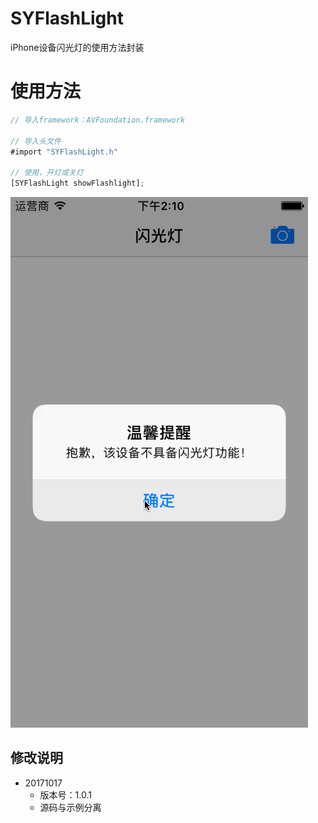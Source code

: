 # SYFlashLight
iPhone设备闪光灯的使用方法封装

# 使用方法
~~~ javascript
// 导入framework：AVFoundation.framework

// 导入头文件
#import "SYFlashLight.h"

// 使用，开灯或关灯
[SYFlashLight showFlashlight];

~~~

![flashLight.gif](./flashLight.gif)


## 修改说明
* 20171017
  * 版本号：1.0.1
  * 源码与示例分离
